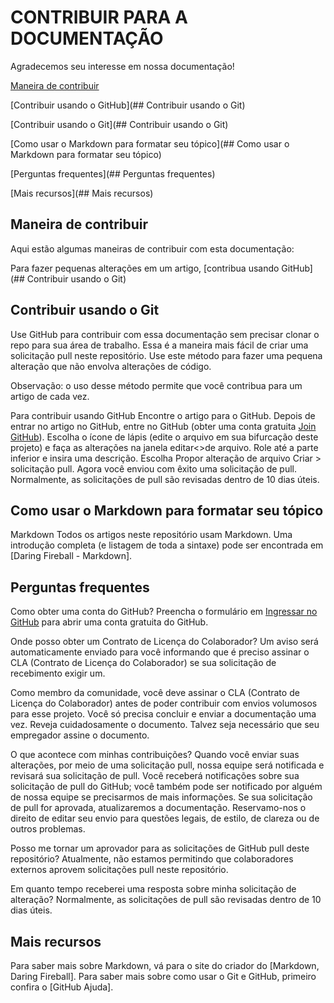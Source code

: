 
# CONTRIBUIR PARA A DOCUMENTAÇÃO

Agradecemos seu interesse em nossa documentação!

[Maneira de contribuir](https://github.com/Quimicall/ProjetoPHP/blob/main/contribuindo.md#maneira-de-contribuir)

[Contribuir usando o GitHub](## Contribuir usando o Git)

[Contribuir usando o Git](## Contribuir usando o Git)

[Como usar o Markdown para formatar seu tópico](## Como usar o Markdown para formatar seu tópico)

[Perguntas frequentes](## Perguntas frequentes)

[Mais recursos](## Mais recursos)


## Maneira de contribuir

Aqui estão algumas maneiras de contribuir com esta documentação:

Para fazer pequenas alterações em um artigo, [contribua usando GitHub](## Contribuir usando o Git)
## Contribuir usando o Git

Use GitHub para contribuir com essa documentação sem precisar clonar o repo para sua área de trabalho. Essa é a maneira mais fácil de criar uma solicitação pull neste repositório. Use este método para fazer uma pequena alteração que não envolva alterações de código.

Observação: o uso desse método permite que você contribua para um artigo de cada vez.

Para contribuir usando GitHub
Encontre o artigo para o GitHub.
Depois de entrar no artigo no GitHub, entre no GitHub (obter uma conta gratuita [Join GitHub](https://github.com/join)).
Escolha o ícone de lápis (edite o arquivo em sua bifurcação deste projeto) e faça as alterações na janela editar<>de arquivo.
Role até a parte inferior e insira uma descrição.
Escolha Propor alteração de arquivo Criar > solicitação pull.
Agora você enviou com êxito uma solicitação de pull. Normalmente, as solicitações de pull são revisadas dentro de 10 dias úteis.
## Como usar o Markdown para formatar seu tópico

Markdown
Todos os artigos neste repositório usam Markdown. Uma introdução completa (e listagem de toda a sintaxe) pode ser encontrada em [Daring Fireball - Markdown].
## Perguntas frequentes

Como obter uma conta do GitHub?
Preencha o formulário em [Ingressar no GitHub](https://github.com/join) para abrir uma conta gratuita do GitHub.

Onde posso obter um Contrato de Licença do Colaborador?
Um aviso será automaticamente enviado para você informando que é preciso assinar o CLA (Contrato de Licença do Colaborador) se sua solicitação de recebimento exigir um.

Como membro da comunidade, você deve assinar o CLA (Contrato de Licença do Colaborador) antes de poder contribuir com envios volumosos para esse projeto. Você só precisa concluir e enviar a documentação uma vez. Reveja cuidadosamente o documento. Talvez seja necessário que seu empregador assine o documento.

O que acontece com minhas contribuições?
Quando você enviar suas alterações, por meio de uma solicitação pull, nossa equipe será notificada e revisará sua solicitação de pull. Você receberá notificações sobre sua solicitação de pull do GitHub; você também pode ser notificado por alguém de nossa equipe se precisarmos de mais informações. Se sua solicitação de pull for aprovada, atualizaremos a documentação. Reservamo-nos o direito de editar seu envio para questões legais, de estilo, de clareza ou de outros problemas.

Posso me tornar um aprovador para as solicitações de GitHub pull deste repositório?
Atualmente, não estamos permitindo que colaboradores externos aprovem solicitações pull neste repositório.

Em quanto tempo receberei uma resposta sobre minha solicitação de alteração?
Normalmente, as solicitações de pull são revisadas dentro de 10 dias úteis.
## Mais recursos

Para saber mais sobre Markdown, vá para o site do criador do [Markdown, Daring Fireball].
Para saber mais sobre como usar o Git e GitHub, primeiro confira o [GitHub Ajuda].
